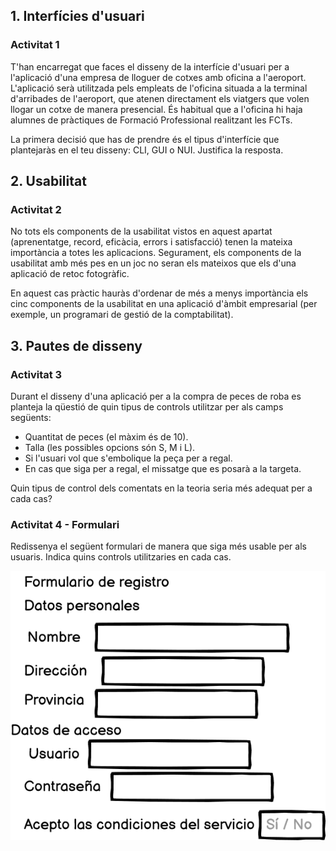 ## 1. Interfícies d'usuari

### Activitat 1
T'han encarregat que faces el disseny de la interfície d'usuari per a l'aplicació d'una empresa de lloguer de cotxes amb oficina a l'aeroport. L'aplicació serà utilitzada pels empleats de l'oficina situada a la terminal d'arribades de l'aeroport, que atenen directament els viatgers que volen llogar un cotxe de manera presencial. És habitual que a l'oficina hi haja alumnes de pràctiques de Formació Professional realitzant les FCTs.

La primera decisió que has de prendre és el tipus d'interfície que plantejaràs en el teu disseny: CLI, GUI o NUI. Justifica la resposta.

<!-- ### Activitat 2 - Escola infantil

Participes en el projecte de desenvolupament d'una aplicació per als docents d'una escola bressol, i t'han encarregat elaborar l'anàlisi del context d'ús (primer pas del disseny centrat en l'usuari). L'aplicació estarà instal·lada en un ordinador a cada aula i l'objectiu és facilitar el màxim possible la tasca dels professors del centre.

!!! tip "CLAUS DE RESOLUCIÓ"
    Recorda que el context d'ús està format tant per les tasques que realitzen els usuaris, com per les característiques dels usuaris i de l'entorn d'ús que poden ser rellevants per al disseny de la solució.

     -->


## 2. Usabilitat

### Activitat 2

No tots els components de la usabilitat vistos en aquest apartat (aprenentatge, record, eficàcia, errors i satisfacció) tenen la mateixa importància a totes les aplicacions. Segurament, els components de la usabilitat amb més pes en un joc no seran els mateixos que els d'una aplicació de retoc fotogràfic.

En aquest cas pràctic hauràs d'ordenar de més a menys importància els cinc components de la usabilitat en una aplicació d'àmbit empresarial (per exemple, un programari de gestió de la comptabilitat).

## 3. Pautes de disseny

### Activitat 3

Durant el disseny d'una aplicació per a la compra de peces de roba es planteja la qüestió de quin tipus de controls utilitzar per als camps següents:

- Quantitat de peces (el màxim és de 10).
- Talla (les possibles opcions són S, M i L).
- Si l'usuari vol que s'embolique la peça per a regal.
- En cas que siga per a regal, el missatge que es posarà a la targeta.

Quin tipus de control dels comentats en la teoria seria més adequat per a cada cas?

### Activitat 4 - Formulari
Redissenya el següent formulari de manera que siga més usable per als usuaris. Indica quins controls utilitzaries en cada cas.  

![formulari](images/image1.png)
